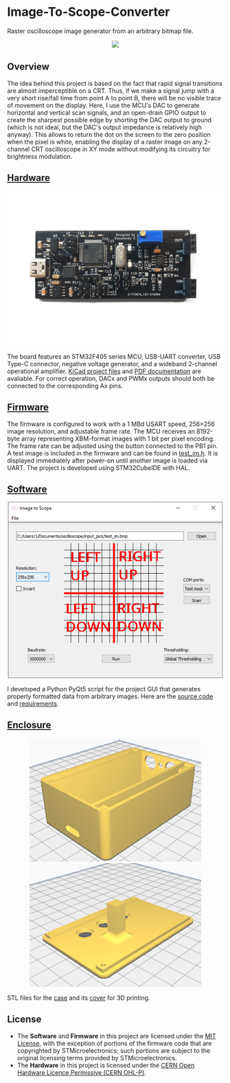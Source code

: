 # Image-To-Scope-Converter
Raster oscilloscope image generator from an arbitrary bitmap file.
<br/>
<p align="center">
     <img width="600" src="https://github.com/Kononenko-K/Image-To-Scope-Converter/blob/main/pics/slowmo.gif">
</p>

## Overview
The idea behind this project is based on the fact that rapid signal transitions are almost imperceptible on a CRT. Thus, if we make a signal jump with a very short rise/fall time from point A to point B, there will be no visible trace of movement on the display. Here, I use the MCU's DAC to generate horizontal and vertical scan signals, and an open-drain GPIO output to create the sharpest possible edge by shorting the DAC output to ground (which is not ideal, but the DAC's output impedance is relatively high anyway). This allows to return the dot on the screen to the zero position when the pixel is white, enabling the display of a raster image on any 2-channel CRT oscilloscope in XY mode without modifying its circuitry for brightness modulation.

## [Hardware](Hardware)
<p align="center">
    <img width="600" src="https://github.com/Kononenko-K/Image-To-Scope-Converter/blob/main/pics/board.jpg">
</p>

The board features an STM32F405 series MCU, USB-UART converter, USB Type-C connector, negative voltage generator, and a wideband 2-channel operational amplifier. [KiCad project files](/Hardware/PCB) and [PDF documentation](/Hardware/PCB/project.pdf) are avaliable. For correct operation, DACx and PWMx outputs should both be connected to the corresponding Ax pins.

## [Firmware](Firmware)
The firmware is configured to work with a 1 MBd USART speed, 256×256 image resolution, and adjustable frame rate. The MCU receives an 8192-byte array representing XBM-format images with 1 bit per pixel encoding. The frame rate can be adjusted using the button connected to the PB1 pin. A test image is included in the firmware and can be found in [test_im.h](/Firmware/Core/Src/test_im.h). It is displayed immediately after power-on until another image is loaded via UART.
The project is developed using STM32CubeIDE with HAL.

## [Software](Software)
<p align="center">
    <img width="500" src="https://github.com/Kononenko-K/Image-To-Scope-Converter/blob/main/pics/ui.png">
</p>

I developed a Python PyQt5 script for the project GUI that generates properly formatted data from arbitrary images. Here are the [source code](/Software/ui.py) and [requirements](/Software/requirements.txt).

## [Enclosure](Enclosure)
<p align="center">
    <img width="400" src="https://github.com/Kononenko-K/Image-To-Scope-Converter/blob/main/pics/1.png">
    <img width="400" src="https://github.com/Kononenko-K/Image-To-Scope-Converter/blob/main/pics/2.png">
</p>

STL files for the [case](/Hardware/Enclosure/1.stl) and its [cover](/Hardware/Enclosure/2.stl) for 3D printing.

## License
- The **Software** and **Firmware** in this project are licensed under the [MIT License](/Firmware/LICENSE), with the exception of portions of the firmware code that are copyrighted by STMicroelectronics; such portions are subject to the original licensing terms provided by STMicroelectronics.
- The **Hardware** in this project is licensed under the [CERN Open Hardware Licence Permissive (CERN OHL-P)](/Hardware/LICENSE).
